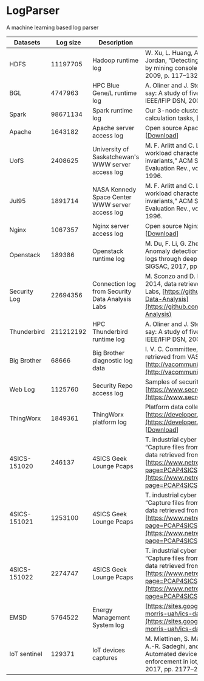 # LogParser
A machine learning based log parser

| Datasets | Log size | Description | Source |
| --- | --- | --- | --- |
| HDFS | 11197705 | Hadoop runtime log | W. Xu, L. Huang, A. Fox, D. Patterson, and M. I. Jordan, “Detecting large-scale system problems by mining console logs,” in Proc. of ACM SOSP, 2009, p. 117–132. |
| BGL | 4747963 | HPC Blue Gene/L runtime log | A. Oliner and J. Stearley, “What supercomputers say: A study of five system logs,” in Proc. of IEEE/IFIP DSN, 2007, pp. 575–584. |
| Spark | 98671134 | Spark runtime log | Our 3-node cluster server that hosts our lab’s calculation tasks, \[[Download](https://github.com/jas0n-bot/LogParser/raw/master/datasets/spark.tar.gz)\] |
| Apache | 1643182 | Apache server access log | Open source Apache server access log set, \[[Download](https://github.com/jas0n-bot/LogParser/raw/master/datasets/apache.tar.gz)\] |
| UofS | 2408625 | University of Saskatchewan's WWW server access log | M. F. Arlitt and C. L. Williamson, “Web server workload characterization: The search for invariants,” ACM SIGMETRICS Perform. Evaluation Rev., vol. 24, no. 1, pp. 126–137, 1996. |
| Jul95 | 1891714 | NASA Kennedy Space Center WWW server access log | M. F. Arlitt and C. L. Williamson, “Web server workload characterization: The search for invariants,” ACM SIGMETRICS Perform. Evaluation Rev., vol. 24, no. 1, pp. 126–137, 1996. |
| Nginx | 1067357 | Nginx server access log | Open source Nginx server access log set, \[[Download](https://github.com/jas0n-bot/LogParser/raw/master/datasets/nginx.tar.gz)\] |
| Openstack | 189386 | Openstack runtime log | M. Du, F. Li, G. Zheng, and V. Srikumar, “Deeplog: Anomaly detection and diagnosis from system logs through deep learning,” in Proc. of ACM SIGSAC, 2017, pp. 1285–1298. |
| Security Log | 22694356 | Connection log from Security Data Analysis Labs | M. Sconzo and D. Dorsey, “Connection log,” 2014, data retrieved from Security Data Analysis Labs, [https://github.com/sooshie/Security-Data-Analysis](https://github.com/sooshie/Security-Data-Analysis) |
| Thunderbird | 211212192 | HPC Thunderbird runtime log | A. Oliner and J. Stearley, “What supercomputers say: A study of five system logs,” in Proc. of IEEE/IFIP DSN, 2007, pp. 575–584. |
| Big Brother | 68666 | Big Brother diagnostic log data | I. V. C. Committee, “Big brother data,” 2013, data retrieved from VAST Challenge 2013, [http://vacommunity.org/VAST+Challenge+2013](http://vacommunity.org/VAST+Challenge+2013) |
| Web Log | 1125760 | Security Repo access log | Samples of security related data,  [https://www.secrepo.com/](https://www.secrepo.com/) |
| ThingWorx | 1849361 | ThingWorx platform log | Platform data collected from [https://developer.thingworx.com/en/platform](https://developer.thingworx.com/en/platform), \[[Download](https://github.com/jas0n-bot/LogParser/raw/master/datasets/thingWorx-app.tar.gz)\] |
| 4SICS-151020 | 246137 | 4SICS Geek Lounge Pcaps | T. industrial cyber security conference 4SICS, “Capture files from 4sics geek lounge,” 2015, data retrieved from 4SICS 2015, [https://www.netresec.com/index.ashx?page=PCAP4SICS](https://www.netresec.com/index.ashx?page=PCAP4SICS) |
| 4SICS-151021 | 1253100 | 4SICS Geek Lounge Pcaps | T. industrial cyber security conference 4SICS, “Capture files from 4sics geek lounge,” 2015, data retrieved from 4SICS 2015, [https://www.netresec.com/index.ashx?page=PCAP4SICS](https://www.netresec.com/index.ashx?page=PCAP4SICS) |
| 4SICS-151022 | 2274747 | 4SICS Geek Lounge Pcaps | T. industrial cyber security conference 4SICS, “Capture files from 4sics geek lounge,” 2015, data retrieved from 4SICS 2015, [https://www.netresec.com/index.ashx?page=PCAP4SICS](https://www.netresec.com/index.ashx?page=PCAP4SICS) |
| EMSD | 5764522 | Energy Management System log | [https://sites.google.com/a/uah.edu/tommy-morris-uah/ics-data-sets](https://sites.google.com/a/uah.edu/tommy-morris-uah/ics-data-sets) |
| IoT sentinel | 129371 | IoT devices captures | M. Miettinen, S. Marchal, I. Hafeez, N. Asokan, A.-R. Sadeghi, and S. Tarkoma, “Iot sentinel: Automated device-type identification for security enforcement in iot,” in Proc. of IEEE ICDCS, 2017, pp. 2177–2184. |































